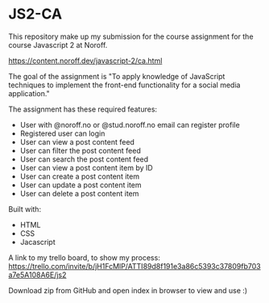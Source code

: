 # JS2-CA

This repository make up my submission for the course assignment for the course Javascript 2 at Noroff.

https://content.noroff.dev/javascript-2/ca.html


The goal of the assignment is "To apply knowledge of JavaScript techniques to implement the front-end functionality for a social media application."

The assignment has these required features:

- User with @noroff.no or @stud.noroff.no email can register profile
- Registered user can login
- User can view a post content feed
- User can filter the post content feed
- User can search the post content feed
- User can view a post content item by ID
- User can create a post content item
- User can update a post content item
- User can delete a post content item

Built with:
- HTML
- CSS
- Jacascript

A link to my trello board, to show my process:
https://trello.com/invite/b/jH1FcMlP/ATTI89d8f191e3a86c5393c37809fb703a7e5A108A6E/js2


Download zip from GitHub and open index in browser to view and use :)